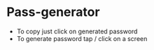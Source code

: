 # Pass-generator
- To copy just click on generated password
- To generate password tap / click on a screen
